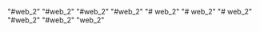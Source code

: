 "#web_2"
"#web_2" 
"#web_2" 
"#web_2" 
"# web_2" 
"# web_2" 
"# web_2" 
"#web_2" 
"#web_2" 
"web_2" 
